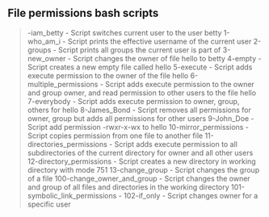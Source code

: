 ## File permissions bash scripts
> -iam_betty - Script switches current user to the user betty
> 1-who_am_i - Script prints the effective username of the current user
> 2-groups - Script prints all groups the current user is part of
> 3-new_owner - Script changes the owner of file hello to betty
> 4-empty - Script creates a new empty file called hello
> 5-execute - Script adds execute permission to the owner of the file hello
> 6-multiple_permissions - Script adds execute permission to the owner and group owner, and read permission to other users to the file hello
> 7-everybody - Script adds execute permission to owner, group, others for hello
> 8-James_Bond - Script removes all permissions for owner, group but adds all permissions for other users
> 9-John_Doe - Script add permission -rwxr-x-wx to hello
> 10-mirror_permissions - Script copies permission from one file to another file
> 11-directories_permissions - Script adds execute permission to all subdirectories of the current directory for owner and all other users
> 12-directory_permissions - Script creates a new directory in working directory with mode 751
> 13-change_group - Script changes the group of a file
> 100-change_owner_and_group - Script changes the owner and group of all files and directories in the working directory
> 101-symbolic_link_permissions - 
> 102-if_only - Script changes owner for a specific user
>
